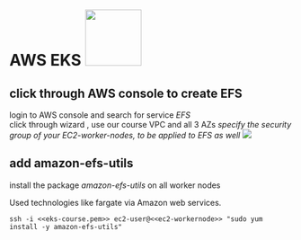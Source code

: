 # AWS EKS <img src="https://www.bluematador.com/hs-fs/hubfs/www/Icons/bluematador-aws-EKS.png?width=200&name=bluematador-aws-EKS.png" height=100 width=100>

## click through AWS console to create EFS
login to AWS console and search for service _EFS_   
click through wizard , use our course VPC and all 3 AZs
*specify the security group of your EC2-worker-nodes, to be applied to EFS as well*
<img src ="https://www.altoros.com/blog/wp-content/uploads/2020/03/AWS-Fargate-on-ECS-and-EKS-v4.gif"></img>
## add amazon-efs-utils
install the package *amazon-efs-utils* on all worker nodes

Used technologies like fargate via Amazon web services.
```
ssh -i <<eks-course.pem>> ec2-user@<<ec2-workernode>> "sudo yum install -y amazon-efs-utils"
```

